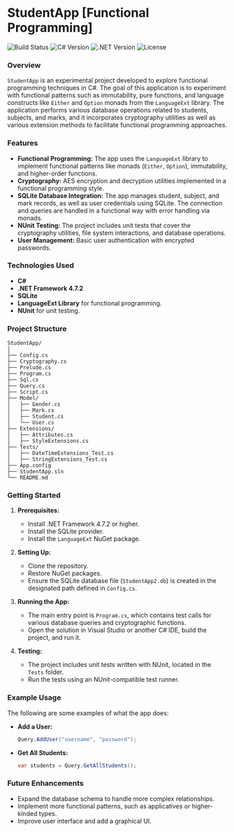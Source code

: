 
# StudentApp [Functional Programming]

![Build Status](https://img.shields.io/badge/build-passing-brightgreen)
![C# Version](https://img.shields.io/badge/C%23-7.0-blue)
![.NET Version](https://img.shields.io/badge/.NET-4.7.2-blue)
![License](https://img.shields.io/badge/license-MIT-blue)

### Overview
`StudentApp` is an experimental project developed to explore functional programming techniques in C#. The goal of this application is to experiment with functional patterns such as immutability, pure functions, and language constructs like `Either` and `Option` monads from the `LanguageExt` library. The application performs various database operations related to students, subjects, and marks, and it incorporates cryptography utilities as well as various extension methods to facilitate functional programming approaches.

### Features
- **Functional Programming:** The app uses the `LanguageExt` library to implement functional patterns like monads (`Either`, `Option`), immutability, and higher-order functions.
- **Cryptography:** AES encryption and decryption utilities implemented in a functional programming style.
- **SQLite Database Integration:** The app manages student, subject, and mark records, as well as user credentials using SQLite. The connection and queries are handled in a functional way with error handling via monads.
- **NUnit Testing:** The project includes unit tests that cover the cryptography utilities, file system interactions, and database operations.
- **User Management:** Basic user authentication with encrypted passwords.
  
### Technologies Used
- **C#**
- **.NET Framework 4.7.2**
- **SQLite**
- **LanguageExt Library** for functional programming.
- **NUnit** for unit testing.

### Project Structure
```
StudentApp/
│
├── Config.cs
├── Cryptography.cs
├── Prelude.cs
├── Program.cs
├── Sql.cs
├── Query.cs
├── Script.cs
├── Model/
│   ├── Gender.cs
│   ├── Mark.cs
│   ├── Student.cs
│   └── User.cs
├── Extensions/
│   ├── Attributes.cs
│   ├── StyleExtensions.cs
├── Tests/
│   ├── DateTimeExtensions_Test.cs
│   ├── StringExtensions_Test.cs
├── App.config
├── StudentApp.sln
└── README.md
```

### Getting Started

1. **Prerequisites:**
   - Install .NET Framework 4.7.2 or higher.
   - Install the SQLite provider.
   - Install the `LanguageExt` NuGet package.

2. **Setting Up:**
   - Clone the repository.
   - Restore NuGet packages.
   - Ensure the SQLite database file (`StudentApp2.db`) is created in the designated path defined in `Config.cs`.

3. **Running the App:**
   - The main entry point is `Program.cs`, which contains test calls for various database queries and cryptographic functions.
   - Open the solution in Visual Studio or another C# IDE, build the project, and run it.

4. **Testing:**
   - The project includes unit tests written with NUnit, located in the `Tests` folder.
   - Run the tests using an NUnit-compatible test runner.

### Example Usage
The following are some examples of what the app does:
- **Add a User:**
  ```csharp
  Query.AddUser("username", "password");
  ```
- **Get All Students:**
  ```csharp
  var students = Query.GetAllStudents();
  ```

### Future Enhancements
- Expand the database schema to handle more complex relationships.
- Implement more functional patterns, such as applicatives or higher-kinded types.
- Improve user interface and add a graphical UI.
